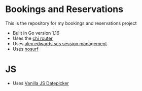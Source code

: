 # Bookings and Reservations

This is the repository for my bookings and reservations project

- Built in Go version 1.16
- Uses the [chi router](github.com/go-chi/chi)
- Uses [alex edwards scs session management](github.com/alexedwards/scs)
- Uses [nosurf](github.com/justinas/nosurf)

# JS
- Uses [Vanilla JS Datepicker](https://mymth.github.io/vanillajs-datepicker/#/)
